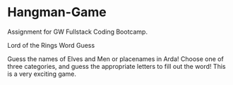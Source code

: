 # Hangman-Game
Assignment for GW Fullstack Coding Bootcamp.

Lord of the Rings Word Guess 

Guess the names of Elves and Men or placenames in Arda!  Choose one of three categories, and guess the appropriate letters to fill out the word!  This is a very exciting game.
